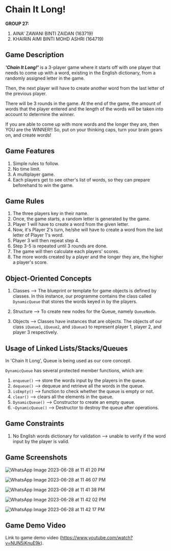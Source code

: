 # Chain It Long!
**GROUP 27:**
1. AINA' ZAWANI BINTI ZAIDAN (163719)
2. KHAIRIN AIMI BINTI MOHD ASHRI (164719)

## Game Description
**_'Chain It Long!'_** is a 3-player game where it starts off with one player that needs to come up with a word, existing in the English dictionary, from a randomly assigned letter in the game. 

Then, the next player will have to create another word from the last letter of the previous player.

There will be 3 rounds in the game. At the end of the game, the amount of words that the player entered and the length of the words will be taken into account to determine the winner. 

If you are able to come up with more words and the longer they are, then YOU are the WINNER!! So, put on your thinking caps, turn your brain gears on, and create words!

## Game Features

1. Simple rules to follow.
2. No time limit.
3. A multiplayer game.
4. Each players get to see other's list of words, so they can prepare beforehand to win the game.

## Game Rules

1. The three players key in their name.
2. Once, the game starts, a random letter is generated by the game.
3. Player 1 will have to create a word from the given letter.
4. Now, it's Player 2's turn, he/she will have to create a word from the last letter of Player 1's word.
5. Player 3 will then repeat step 4.
6. Step 3-5 is repeated until 3 rounds are done.
7. The game will then calculate each players' scores.
8. The more words created by a player and the longer they are, the higher a player's score.

## Object-Oriented Concepts
1. Classes --> The blueprint or template for game objects is defined by classes. In this instance, our programme contains the class called `DynamicQueue` that stores the words keyed in by the players.

2. Structure --> To create new nodes for the Queue, namely `QueueNode`.

3. Objects --> Classes have instances that are objects. The objects of our class `iQueue1`, `iQueue2`, and `iQueue3` to represent player 1, player 2, and player 3 respectively. 

## Usage of Linked Lists/Stacks/Queues
In 'Chain It Long', Queue is being used as our core concept.

`DynamicQueue` has several protected member functions, which are:

1. `enqueue()` --> store the words input by the players in the queue.
2. `dequeue()` --> dequeue and retrieve all the words in the queue.
3. `isEmpty()` --> function to check whether the queue is empty or not.
4. `clear()` --> clears all the elements in the queue.
5. `DynamicQueue()` --> Constructor to create an empty queue.
6. `~DynamicQueue()` --> Destructor to destroy the queue after operations.

## Game Constraints
1. No English words dictionary for validation --> unable to verify if the word input by the player is valid.
   
## Game Screenshots
![WhatsApp Image 2023-06-28 at 11 41 20 PM](https://github.com/AinaZ4wani/CPT113-Hackathon-2_Game/assets/119420625/5e200f44-b6b7-45ec-86fb-c2e5028d0173)

![WhatsApp Image 2023-06-28 at 11 46 07 PM](https://github.com/AinaZ4wani/CPT113-Hackathon-2_Game/assets/119420625/b9f0f746-d3dd-4096-b8d4-a5b68988e924)

![WhatsApp Image 2023-06-28 at 11 41 38 PM](https://github.com/AinaZ4wani/CPT113-Hackathon-2_Game/assets/119420625/2a0d477d-7553-4856-b45a-b0f4c57ba6d7)

![WhatsApp Image 2023-06-28 at 11 42 02 PM](https://github.com/AinaZ4wani/CPT113-Hackathon-2_Game/assets/119420625/079634e7-a6f3-432f-99e3-9e424d286d8f)

![WhatsApp Image 2023-06-28 at 11 42 17 PM](https://github.com/AinaZ4wani/CPT113-Hackathon-2_Game/assets/119420625/354d0d33-8754-489d-969f-c9fe1759d9b0)


## Game Demo Video
Link to game demo video (https://www.youtube.com/watch?v=NUN5iKnuE9k). 
